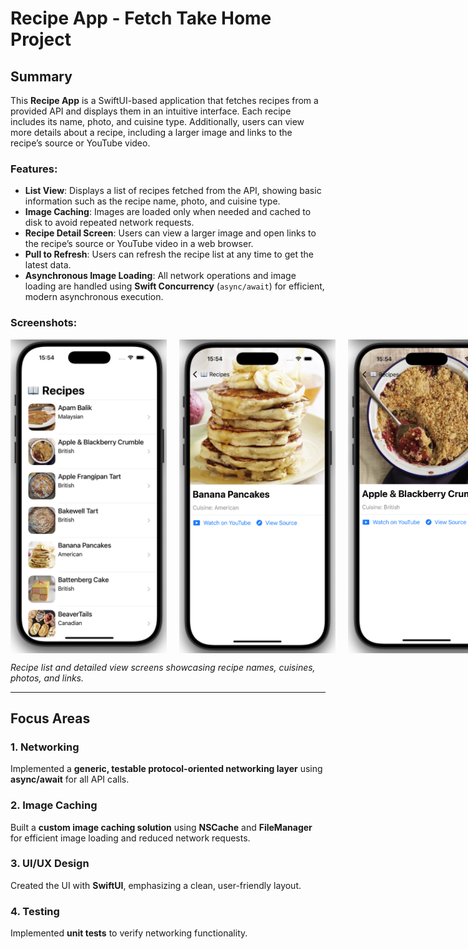 # Recipe App - Fetch Take Home Project

## Summary

This **Recipe App** is a SwiftUI-based application that fetches recipes from a provided API and displays them in an intuitive interface. Each recipe includes its name, photo, and cuisine type. Additionally, users can view more details about a recipe, including a larger image and links to the recipe’s source or YouTube video.

### Features:
- **List View**: Displays a list of recipes fetched from the API, showing basic information such as the recipe name, photo, and cuisine type.
- **Image Caching**: Images are loaded only when needed and cached to disk to avoid repeated network requests.
- **Recipe Detail Screen**: Users can view a larger image and open links to the recipe’s source or YouTube video in a web browser.
- **Pull to Refresh**: Users can refresh the recipe list at any time to get the latest data.
- **Asynchronous Image Loading**: All network operations and image loading are handled using **Swift Concurrency** (`async/await`) for efficient, modern asynchronous execution.

### Screenshots:
<div style="display: flex; gap: 20px;">
  <img src="assets/home_screen.png" width="250" />
  <img src="assets/details_screen_1.png" width="250" />
  <img src="assets/details_screen_2.png" width="250" />
</div>

*Recipe list and detailed view screens showcasing recipe names, cuisines, photos, and links.*

---

## Focus Areas

### 1. Networking
Implemented a **generic, testable protocol-oriented networking layer** using **async/await** for all API calls.

### 2. Image Caching
Built a **custom image caching solution** using **NSCache** and **FileManager** for efficient image loading and reduced network requests.

### 3. UI/UX Design
Created the UI with **SwiftUI**, emphasizing a clean, user-friendly layout.

### 4. Testing
Implemented **unit tests** to verify networking functionality.

